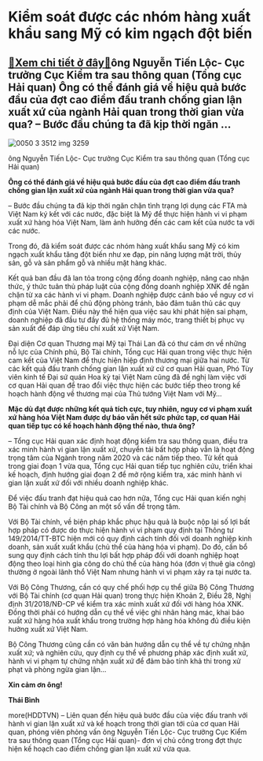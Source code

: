 Kiểm soát được các nhóm hàng xuất khẩu sang Mỹ có kim ngạch đột biến
====================================================================

[:gift:Xem chi tiết ở đây:gift:](https://hddtvn.com/kiem-soat-duoc-cac-nhom-hang-xuat-khau-sang-my-co-kim-ngach-dot-bien/)ông Nguyễn Tiến Lộc- Cục trưởng Cục Kiểm tra sau thông quan (Tổng cục Hải quan) Ông có thể đánh giá về hiệu quả bước đầu của đợt cao điểm đấu tranh chống gian lận xuất xứ của ngành Hải quan trong thời gian vừa qua? – Bước đầu chúng ta đã kịp thời ngăn …
-------------------------------------------------------------------------------------------------------------------------------------------------------------------------------------------------------------------------------------------------------------





![0050 3 3512 img 3259](https://haiquanonline.com.vn/stores/news_dataimages/hoannm/072020/06/19/in_article/0050_3-3512_IMG_3259.jpg?rt=20200707075743 "ông Nguyễn Tiến Lộc- Cục trưởng Cục Kiểm tra sau thông quan (Tổng cục Hải quan)")


ông Nguyễn Tiến Lộc- Cục trưởng Cục Kiểm tra sau thông quan (Tổng cục Hải quan)



**Ông có thể đánh giá về hiệu quả bước đầu của đợt cao điểm đấu tranh chống gian lận xuất xứ của ngành Hải quan trong thời gian vừa qua?**


– Bước đầu chúng ta đã kịp thời ngăn chặn tình trạng lợi dụng các FTA mà Việt Nam ký kết với các nước, đặc biệt là Mỹ để thực hiện hành vi vi phạm xuất xứ hàng hóa Việt Nam, làm ảnh hưởng đến các cam kết của nước ta với các nước.


Trong đó, đã kiểm soát được các nhóm hàng xuất khẩu sang Mỹ có kim ngạch xuất khẩu tăng đột biến như xe đạp, pin năng lượng mặt trời, thủy sản, gỗ và sản phẩm gỗ và nhiều mặt hàng khác.


Kết quả ban đầu đã lan tỏa trong cộng đồng doanh nghiệp, nâng cao nhận thức, ý thức tuân thủ pháp luật của cộng đồng doanh nghiệp XNK để ngăn chặn từ xa các hành vi vi phạm. Doanh nghiệp được cảnh báo về nguy cơ vi phạm dễ mắc phải để chủ động phòng tránh, bảo đảm tuân thủ các quy định của Việt Nam. Điều này thể hiện qua việc sau khi phát hiện sai phạm, doanh nghiệp đã đầu tư đầy đủ hệ thống máy móc, trang thiết bị phục vụ sản xuất để đáp ứng tiêu chí xuất xứ Việt Nam.


Đại diện Cơ quan Thương mại Mỹ tại Thái Lan đã có thư cám ơn về những nỗ lực của Chính phủ, Bộ Tài chính, Tổng cục Hải quan trong việc thực hiện cam kết của Việt Nam để thực hiện hiệp định thương mại giữa hai nước. Từ các kết quả đấu tranh chống gian lận xuất xứ cứ cơ quan Hải quan, Phó Tùy viên kinh tế Đại sứ quán Hoa kỳ tại Việt Nam cũng đã đề nghị làm việc với cơ quan Hải quan để trao đổi việc thực hiện các bước tiếp theo trong kế hoạch hành động về thương mại của Thủ tướng Việt Nam với Mỹ…


**Mặc dù đạt được những kết quả tích cực, tuy nhiên, nguy cơ vi phạm xuất xứ hàng hóa Việt Nam được dự báo vẫn hết sức phức tạp, cơ quan Hải quan tiếp tục có kế hoạch hành động thế nào, thưa ông?**


– Tổng cục Hải quan xác định hoạt động kiểm tra sau thông quan, điều tra xác minh hành vi gian lận xuất xứ, chuyển tải bất hợp pháp vẫn là hoạt động trọng tâm của Ngành trong năm 2020 và các năm tiếp theo. Từ kết quả trong giai đoạn 1 vừa qua, Tổng cục Hải quan tiếp tục nghiên cứu, triển khai kế hoạch, định hướng giai đoạn 2 để mở rộng kiểm tra, xác minh hành vi gian lận xuất xứ đối với nhiều doanh nghiệp khác.


Để việc đấu tranh đạt hiệu quả cao hơn nữa, Tổng cục Hải quan kiến nghị Bộ Tài chính và Bộ Công an một số vấn đề trọng tâm.


Với Bộ Tài chính, về biện pháp khắc phục hậu quả là buộc nộp lại số lợi bất hợp pháp có được do thực hiện hành vi vi phạm quy định tại Thông tư 149/2014/TT-BTC hiện mới có quy định cách tính đối với doanh nghiệp kinh doanh, sản xuất xuất khẩu (chủ thể của hàng hóa vi phạm). Do đó, cần bổ sung quy định cách tính thu lợi bất hợp pháp đối với doanh nghiệp hoạt động theo loại hình gia công do chủ thể của hàng hóa (đơn vị thuê gia công) thường ở ngoài lãnh thổ Việt Nam nhưng hành vi vi phạm xảy ra tại nước ta.


Với Bộ Công Thương, cần có quy chế phối hợp cụ thể giữa Bộ Công Thương với Bộ Tài chính (cơ quan Hải quan) trong thực hiện Khoản 2, Điều 28, Nghị định 31/2018/NĐ-CP về kiểm tra xác minh xuất xứ đối với hàng hóa XNK. Đồng thời phải có hướng dẫn cụ thể về việc ghi nhãn hàng mác, khai báo xuất xứ hàng hóa xuất khẩu trong trường hợp hàng hóa không đủ điều kiện hưởng xuất xứ Việt Nam.


Bộ Công Thương cũng cần có văn bản hướng dẫn cụ thể về tự chứng nhận xuất xứ; và nghiên cứu, quy định cụ thể về phương pháp xác định xuất xứ, hành vi vi phạm tự chứng nhận xuất xứ để đảm bảo tính khả thi trong xử phạt và phòng ngừa gian lận…


**Xin cảm ơn ông!**




**Thái Bình**



more(HDDTVN) – Liên quan đến hiệu quả bước đầu của việc đấu tranh với hành vi gian lận xuất xứ và kế hoạch trong thời gian tới của cơ quan Hải quan, phóng viên phỏng vấn ông Nguyễn Tiến Lộc- Cục trưởng Cục Kiểm tra sau thông quan (Tổng cục Hải quan)- đơn vị chủ công trong đợt thực hiện kế hoạch cao điểm chống gian lận xuất xứ vừa qua.

